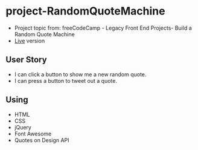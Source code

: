 # project-RandomQuoteMachine
* Project topic from: freeCodeCamp - Legacy Front End Projects- Build a Random Quote Machine
* [Live](https://codepen.io/pocoapocochen/full/pVbRBg) version

## User Story
* I can click a button to show me a new random quote.
* I can press a button to tweet out a quote.

## Using
* HTML
* CSS
* jQuery
* Font Awesome
* Quotes on Design API
